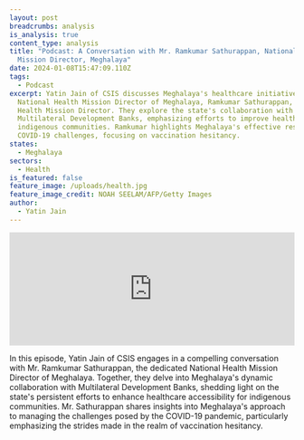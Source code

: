 ```yaml
---
layout: post
breadcrumbs: analysis
is_analysis: true
content_type: analysis
title: "Podcast: A Conversation with Mr. Ramkumar Sathurappan, National Health
  Mission Director, Meghalaya"
date: 2024-01-08T15:47:09.110Z
tags:
  - Podcast
excerpt: Yatin Jain of CSIS discusses Meghalaya's healthcare initiatives with
  National Health Mission Director of Meghalaya, Ramkumar Sathurappan, National
  Health Mission Director. They explore the state's collaboration with
  Multilateral Development Banks, emphasizing efforts to improve healthcare for
  indigenous communities. Ramkumar highlights Meghalaya's effective response to
  COVID-19 challenges, focusing on vaccination hesitancy.
states:
  - Meghalaya
sectors:
  - Health
is_featured: false
feature_image: /uploads/health.jpg
feature_image_credit: NOAH SEELAM/AFP/Getty Images
author:
  - Yatin Jain
---
```

<iframe frameborder="0" height="200" scrolling="no" src="https://playlist.megaphone.fm/?e=CSIS9349423218" width="100%"></iframe>

In this episode, Yatin Jain of CSIS engages in a compelling conversation with Mr. Ramkumar Sathurappan, the dedicated National Health Mission Director of Meghalaya. Together, they delve into Meghalaya's dynamic collaboration with Multilateral Development Banks, shedding light on the state's persistent efforts to enhance healthcare accessibility for indigenous communities. Mr. Sathurappan shares insights into Meghalaya's approach to managing the challenges posed by the COVID-19 pandemic, particularly emphasizing the strides made in the realm of vaccination hesitancy.